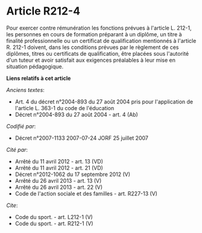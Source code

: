 # Article R212-4

Pour exercer contre rémunération les fonctions prévues à l'article L. 212-1, les personnes en cours de formation préparant à
un diplôme, un titre à finalité professionnelle ou un certificat de qualification mentionnés à l'article R. 212-1 doivent,
dans les conditions prévues par le règlement de ces diplômes, titres ou certificats de qualification, être placées sous
l'autorité d'un tuteur et avoir satisfait aux exigences préalables à leur mise en situation pédagogique.

**Liens relatifs à cet article**

_Anciens textes_:

  - Art. 4 du décret n°2004-893 du 27 août 2004 pris pour l'application de l'article L. 363-1 du code de l'éducation
  - Décret n°2004-893 du 27 août 2004 - art. 4 (Ab)

_Codifié par_:

  - Décret n°2007-1133 2007-07-24 JORF 25 juillet 2007

_Cité par_:

  - Arrêté du 11 avril 2012 - art. 13 (VD)
  - Arrêté du 11 avril 2012 - art. 21 (VD)
  - Décret n°2012-1062 du 17 septembre 2012 (V)
  - Arrêté du 26 avril 2013 - art. 13 (V)
  - Arrêté du 26 avril 2013 - art. 22 (V)
  - Code de l'action sociale et des familles - art. R227-13 (V)

_Cite_:

  - Code du sport. - art. L212-1 (V)
  - Code du sport. - art. R212-1 (V)
